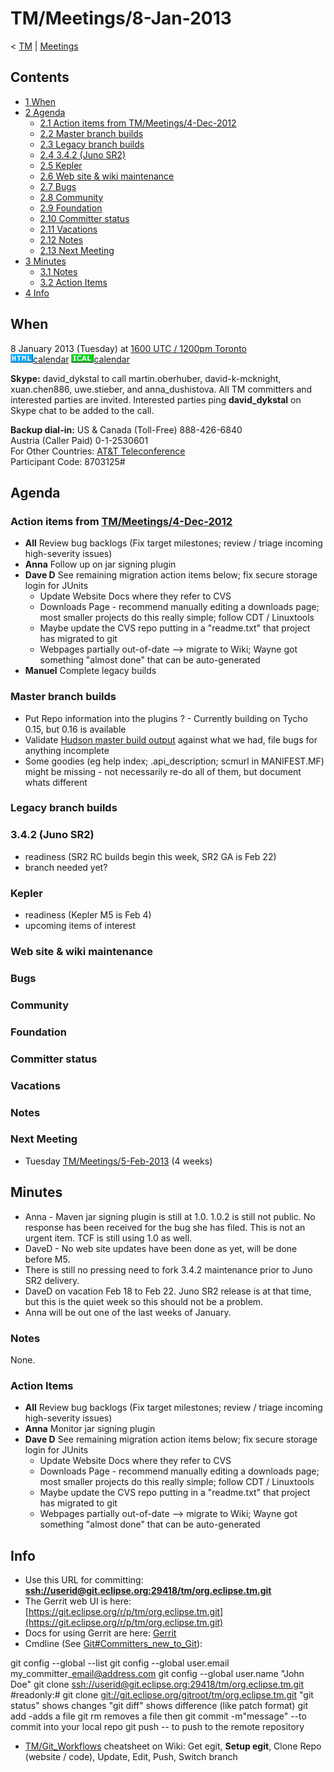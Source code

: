 

TM/Meetings/8-Jan-2013
======================

< [TM](/TM "TM")‎ | [Meetings](/TM/Meetings "TM/Meetings")

Contents
--------

*   [1 When](#When)
*   [2 Agenda](#Agenda)
    *   [2.1 Action items from TM/Meetings/4-Dec-2012](#Action-items-from-TM.2FMeetings.2F4-Dec-2012)
    *   [2.2 Master branch builds](#Master-branch-builds)
    *   [2.3 Legacy branch builds](#Legacy-branch-builds)
    *   [2.4 3.4.2 (Juno SR2)](#3.4.2-.28Juno-SR2.29)
    *   [2.5 Kepler](#Kepler)
    *   [2.6 Web site & wiki maintenance](#Web-site-.26-wiki-maintenance)
    *   [2.7 Bugs](#Bugs)
    *   [2.8 Community](#Community)
    *   [2.9 Foundation](#Foundation)
    *   [2.10 Committer status](#Committer-status)
    *   [2.11 Vacations](#Vacations)
    *   [2.12 Notes](#Notes)
    *   [2.13 Next Meeting](#Next-Meeting)
*   [3 Minutes](#Minutes)
    *   [3.1 Notes](#Notes-2)
    *   [3.2 Action Items](#Action-Items)
*   [4 Info](#Info)

When
----

8 January 2013 (Tuesday) at [1600 UTC / 1200pm Toronto](http://www.timeanddate.com/worldclock/fixedtime.html?month=12&day=4&year=2012&hour=16&min=00&sec=0&p1=0)  
![Html.gif](./images/Html.gif)[calendar](http://www.google.com/calendar/embed?src=vn70im36r00qeusu8nme50cils@group.calendar.google.com&ctz=Canada/Toronto) ![Ical.gif](./images/Ical.gif)[calendar](http://www.google.com/calendar/ical/vn70im36r00qeusu8nme50cils@group.calendar.google.com/public/basic.ics)

**Skype:** david\_dykstal to call martin.oberhuber, david-k-mcknight, xuan.chen886, uwe.stieber, and anna\_dushistova. All TM committers and interested parties are invited. Interested parties ping **david_dykstal** on Skype chat to be added to the call.

**Backup dial-in:** US & Canada (Toll-Free) 888-426-6840  
Austria (Caller Paid) 0-1-2530601  
For Other Countries: [AT&T Teleconference](https://www.teleconference.att.com/servlet/glbAccess?process=1&accessCode=8703125&accessNumber=2158616239)  
Participant Code: 8703125#

Agenda
------

### Action items from [TM/Meetings/4-Dec-2012](/TM/Meetings/4-Dec-2012 "TM/Meetings/4-Dec-2012")

*   **All** Review bug backlogs (Fix target milestones; review / triage incoming high-severity issues)
*   **Anna** Follow up on jar signing plugin
*   **Dave D** See remaining migration action items below; fix secure storage login for JUnits
    *   Update Website Docs where they refer to CVS
    *   Downloads Page - recommend manually editing a downloads page; most smaller projects do this really simple; follow CDT / Linuxtools
    *   Maybe update the CVS repo putting in a "readme.txt" that project has migrated to git
    *   Webpages partially out-of-date --> migrate to Wiki; Wayne got something "almost done" that can be auto-generated
*   **Manuel** Complete legacy builds

### Master branch builds

*   Put Repo information into the plugins ? - Currently building on Tycho 0.15, but 0.16 is available
*   Validate [Hudson master build output](https://hudson.eclipse.org/hudson/job/tm-master-nightly/) against what we had, file bugs for anything incomplete
*   Some goodies (eg help index; .api_description; scmurl in MANIFEST.MF) might be missing - not necessarily re-do all of them, but document whats different

### Legacy branch builds

### 3.4.2 (Juno SR2)

*   readiness (SR2 RC builds begin this week, SR2 GA is Feb 22)
*   branch needed yet?

### Kepler

*   readiness (Kepler M5 is Feb 4)
*   upcoming items of interest

### Web site & wiki maintenance

### Bugs

### Community

### Foundation

### Committer status

### Vacations

### Notes

### Next Meeting

*   Tuesday [TM/Meetings/5-Feb-2013](/TM/Meetings/5-Feb-2013 "TM/Meetings/5-Feb-2013") (4 weeks)

Minutes
-------

*   Anna - Maven jar signing plugin is still at 1.0. 1.0.2 is still not public. No response has been received for the bug she has filed. This is not an urgent item. TCF is still using 1.0 as well.
*   DaveD - No web site updates have been done as yet, will be done before M5.
*   There is still no pressing need to fork 3.4.2 maintenance prior to Juno SR2 delivery.
*   DaveD on vacation Feb 18 to Feb 22. Juno SR2 release is at that time, but this is the quiet week so this should not be a problem.
*   Anna will be out one of the last weeks of January.

### Notes

None.

### Action Items

*   **All** Review bug backlogs (Fix target milestones; review / triage incoming high-severity issues)
*   **Anna** Monitor jar signing plugin
*   **Dave D** See remaining migration action items below; fix secure storage login for JUnits
    *   Update Website Docs where they refer to CVS
    *   Downloads Page - recommend manually editing a downloads page; most smaller projects do this really simple; follow CDT / Linuxtools
    *   Maybe update the CVS repo putting in a "readme.txt" that project has migrated to git
    *   Webpages partially out-of-date --> migrate to Wiki; Wayne got something "almost done" that can be auto-generated

Info
----

*   Use this URL for committing: **[ssh://userid@git.eclipse.org:29418/tm/org.eclipse.tm.git](ssh://userid@git.eclipse.org:29418/tm/org.eclipse.tm.git)**
*   The Gerrit web UI is here: [https://git.eclipse.org/r/p/tm/org.eclipse.tm.git](https://git.eclipse.org/r/p/tm/org.eclipse.tm.git)
*   Docs for using Gerrit are here: [Gerrit](https://wiki.eclipse.org/Gerrit "Gerrit")
*   Cmdline (See [Git#Committers\_new\_to_Git](https://wiki.eclipse.org/Git#Committers_new_to_Git "Git")):

  git config --global --list
  git config --global user.email my\_committer\_email@address.com
  git config --global user.name "John Doe"
  git clone [ssh://userid@git.eclipse.org:29418/tm/org.eclipse.tm.git](ssh://userid@git.eclipse.org:29418/tm/org.eclipse.tm.git)
  #readonly:# git clone [git://git.eclipse.org/gitroot/tm/org.eclipse.tm.git](git://git.eclipse.org/gitroot/tm/org.eclipse.tm.git)
  <make changes>
  "git status" shows changes
  "git diff" shows difference (like patch format)
  git add <filename> -adds a file
  git rm <filename> removes a file
  then git commit -m"message" --to commit into your local repo
  git push -- to push to the remote repository

*   [TM/Git_Workflows](/TM/Git_Workflows "TM/Git Workflows") cheatsheet on Wiki: Get egit, **Setup egit**, Clone Repo (website / code), Update, Edit, Push, Switch branch

